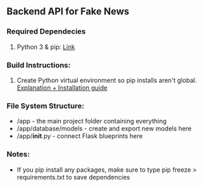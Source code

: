 
## Backend API for Fake News

### Required Dependecies
1. Python 3 & pip: [Link](https://www.python.org/downloads/)


### Build Instructions:
1. Create Python virtual environment so pip installs aren't global. [Explanation + Installation guide](https://docs.python.org/3/tutorial/venv.html)

### File System Structure:
- /app - the main project folder containing everything
- /app/database/models - create and export new models here
- /app/__init__.py - connect Flask blueprints here


### Notes:
- If you pip install any packages, make sure to type pip freeze > requirements.txt to save dependencies
